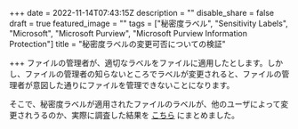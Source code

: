 +++
date = 2022-11-14T07:43:15Z
description = ""
disable_share = false
draft = true
featured_image = ""
tags = ["秘密度ラベル", "Sensitivity Labels", "Microsoft", "Microsoft Purview", "Microsoft Purview Information Protection"]
title = "秘密度ラベルの変更可否についての検証"

+++
ファイルの管理者が、適切なラベルをファイルに適用したとします。しかし、ファイルの管理者の知らないところでラベルが変更されると、ファイルの管理者が意図した通りにファイルを管理できないことになります。

そこで、秘密度ラベルが適用されたファイルのラベルが、他のユーザによって変更されうるのか、実際に調査した結果を [こちら](https://tdu.box.com/s/rz5fgo8suc5meve3c5yk8gaxak4tryy1) にまとめました。